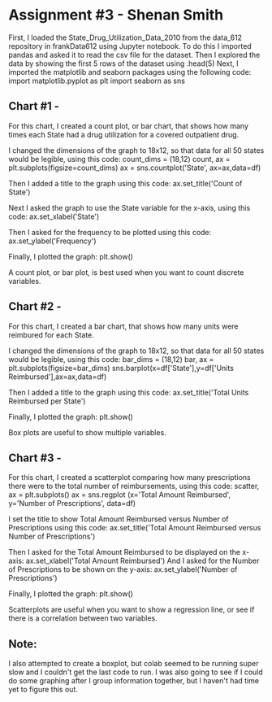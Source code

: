 # Assignment #3 - Shenan Smith

First, I loaded the State_Drug_Utilization_Data_2010 from the data_612 repository in frankData612 using Jupyter notebook. 
To do this I imported pandas and asked it to read the csv file for the dataset. 
Then I explored the data by showing the first 5 rows of the dataset using .head(5)
Next, I imported the matplotlib and seaborn packages using the following code:
import matplotlib.pyplot as plt
import seaborn as sns

## Chart #1 - 
For this chart, I created a count plot, or bar chart, that shows how many times each State had a drug utilization for a covered outpatient drug.

I changed the dimensions of the graph to 18x12, so that data for all 50 states would be legible, using this code:
count_dims = (18,12)
count, ax = plt.subplots(figsize=count_dims)
ax = sns.countplot('State', ax=ax,data=df)

Then I added a title to the graph using this code:
ax.set_title('Count of State')

Next I asked the graph to use the State variable for the x-axis, using this code: 
ax.set_xlabel('State')

Then I asked for the frequency to be plotted using this code:
ax.set_ylabel('Frequency')

Finally, I plotted the graph:
plt.show()

A count plot, or bar plot, is best used when you want to count discrete variables.  

## Chart #2 - 
For this chart, I created a bar chart, that shows how many units were reimbured for each State.

I changed the dimensions of the graph to 18x12, so that data for all 50 states would be legible, using this code:
bar_dims = (18,12)
bar, ax = plt.subplots(figsize=bar_dims)
sns.barplot(x=df['State'],y=df['Units Reimbursed'],ax=ax,data=df)

Then I added a title to the graph using this code:
ax.set_title('Total Units Reimbursed per State')

Finally, I plotted the graph:
plt.show()

Box plots are useful to show multiple variables.

## Chart #3 - 
For this chart, I created a scatterplot comparing how many prescriptions there were to the total number of reimbursements, using this code:
scatter, ax = plt.subplots()
ax = sns.regplot (x='Total Amount Reimbursed', y='Number of Prescriptions', data=df)

I set the title to show Total Amount Reimbursed versus Number of Prescriptions using this code:
ax.set_title('Total Amount Reimbursed versus Number of Prescriptions')

Then I asked for the Total Amount Reimbursed to be displayed on the x-axis:
ax.set_xlabel('Total Amount Reimbursed')
And I asked for the Number of Prescriptions to be shown on the y-axis:
ax.set_ylabel('Number of Prescriptions')

Finally, I plotted the graph:
plt.show()

Scatterplots are useful when you want to show a regression line, or see if there is a correlation between two variables. 


## Note: 
I also attempted to create a boxplot, but colab seemed to be running super slow and I couldn't get the last code to run.
I was also going to see if I could do some graphing after I group information together, but I haven't had time yet to figure this out. 

